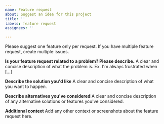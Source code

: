 ```yaml
---
name: Feature request
about: Suggest an idea for this project
title: ''
labels: feature request
assignees: ''

---
```


Please suggest one feature only per request. If you have multiple feature request, create multiple issues.

**Is your feature request related to a problem? Please describe.**
A clear and concise description of what the problem is. Ex. I'm always frustrated when [...]

**Describe the solution you'd like**
A clear and concise description of what you want to happen.

**Describe alternatives you've considered**
A clear and concise description of any alternative solutions or features you've considered.

**Additional context**
Add any other context or screenshots about the feature request here.
